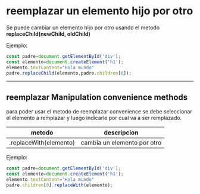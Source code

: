 # reemplazar un elemento hijo por otro

Se puede cambiar un elemento hijo por otro usando el metodo **replaceChild(newChild, oldChild)**

Ejemplo:

```javascript
const padre=document.getElementById('div');
const elemento=document.createElement('h1');
elemento.textContent="Hola mundo"
padre.replaceChild(elemento,padre.children[0]);
```
---
## reemplazar Manipulation convenience methods

para poder usar el metodo de reemplazar convenience se debe seleccionar el elemento a remplazar y luego indicarle por cual va a ser remplazado.

|metodo| descripcion|
|---|---|
|.replaceWith(elemento)| cambia un elemento por otro|

Ejemplo:

```javascript
const padre=document.getElementById('div');
const elemento=document.createElement('h1');
elemento.textContent="Hola mundo"
padre.children[0].replaceWith(elemento);
```